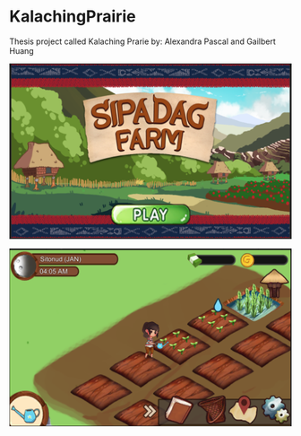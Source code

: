 # KalachingPrairie
Thesis project called Kalaching Prarie by: Alexandra Pascal and Gailbert Huang 

![Menu](https://github.com/GailbertH/KalachingPrairie/blob/master/Screen%20Shot%202018-10-21%20at%204.05.37%20PM.png?v=4&s=100)

![Game](https://github.com/GailbertH/KalachingPrairie/blob/master/Screen%20Shot%202018-10-21%20at%204.06.55%20PM.png?v=4&s=100)

